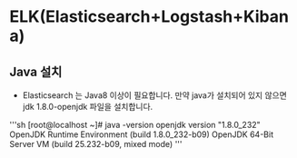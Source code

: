 # ELK(Elasticsearch+Logstash+Kibana)

## Java 설치
+ Elasticsearch 는 Java8 이상이 필요합니다. 만약 java가 설치되어 있지 않으면 jdk 1.8.0-openjdk 파일을 설치합니다.


'''sh
[root@localhost ~]# java -version
openjdk version "1.8.0_232"
OpenJDK Runtime Environment (build 1.8.0_232-b09)
OpenJDK 64-Bit Server VM (build 25.232-b09, mixed mode)
'''

